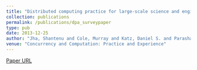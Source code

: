 ```yaml
---
title: "Distributed computing practice for large-scale science and engineering applications"
collection: publications
permalink: /publications/dpa_surveypaper
type: pub
date: 2013-12-25
author: "Jha, Shantenu and Cole, Murray and Katz, Daniel S. and Parashar, Manish and Rana, Omer and Weissman, Jon"
venue: "Concurrency and Computation: Practice and Experience"
---
```

[Paper URL](http://dx.doi.org/10.1002/cpe.2897)
